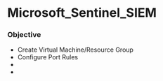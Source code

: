 # Microsoft_Sentinel_SIEM

<h3>Objective</h3>
<ul>
  <li>Create Virtual Machine/Resource Group</li>
  <li>Configure Port Rules</li>
  <li></li>
  <li></li>
</ul>
